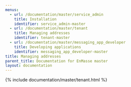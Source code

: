 ```yaml
---
menus:
  - url: /documentation/master/service_admin
    title: Installation
    identifier: service_admin-master
  - url: /documentation/master/tenant
    title: Managing addresses
    identifier: tenant-master
  - url: /documentation/master/messaging_app_developer
    title: Developing applications
    identifier: messaging_app_developer-master
title: Managing addresses
parent_title: Documentation for EnMasse master
layout: documentation
---
```

{% include documentation/master/tenant.html %}
